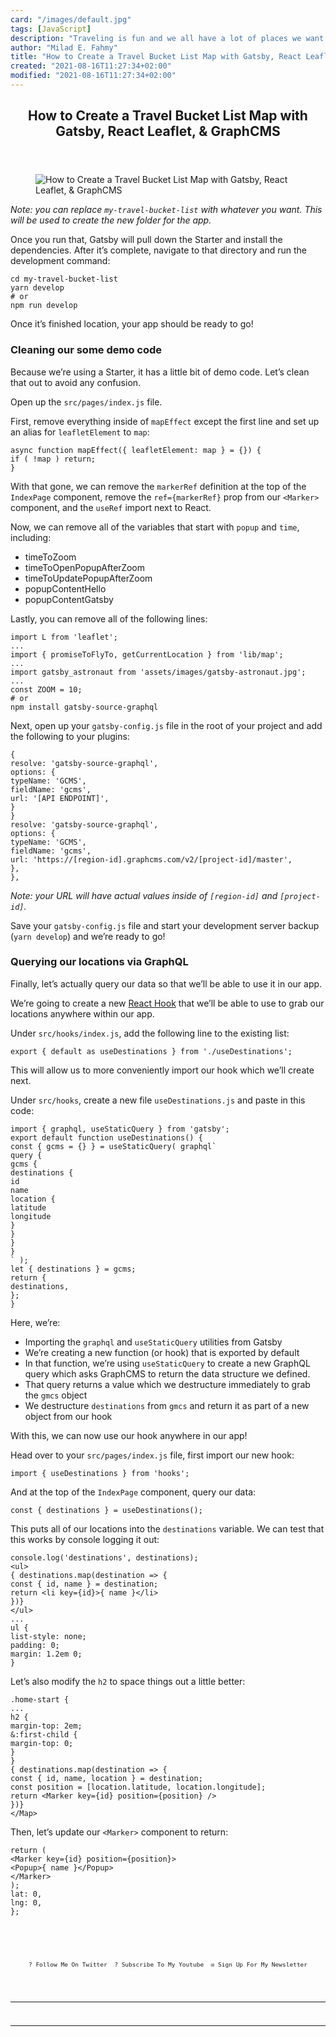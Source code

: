 ```yaml
---
card: "/images/default.jpg"
tags: [JavaScript]
description: "Traveling is fun and we all have a lot of places we want to v"
author: "Milad E. Fahmy"
title: "How to Create a Travel Bucket List Map with Gatsby, React Leaflet, & GraphCMS"
created: "2021-08-16T11:27:34+02:00"
modified: "2021-08-16T11:27:34+02:00"
---
```

<div class="site-wrapper">
<main id="site-main" class="site-main outer">
<div class="inner">
<article class="post-full post tag-javascript tag-graphcms tag-cms tag-headless-cms tag-mapping tag-maps tag-tech tag-tutorial tag-beginners-guide tag-travel tag-gatsby tag-gatsbyjs tag-leaflet tag-react-leaflet tag-technology ">
<header class="post-full-header">
<h1 class="post-full-title">How to Create a Travel Bucket List Map with Gatsby, React Leaflet, &amp; GraphCMS</h1>
</header>
<figure class="post-full-image">
<picture>
<source media="(max-width: 700px)" sizes="1px" srcset="data:image/gif;base64,R0lGODlhAQABAIAAAAAAAP///yH5BAEAAAAALAAAAAABAAEAAAIBRAA7 1w">
<source media="(min-width: 701px)" sizes="(max-width: 800px) 400px,
(max-width: 1170px) 700px,
1400px" srcset="/news/content/images/size/w300/2020/06/travel-bucket-list.jpg 300w,
/news/content/images/size/w600/2020/06/travel-bucket-list.jpg 600w,
/news/content/images/size/w1000/2020/06/travel-bucket-list.jpg 1000w,
/news/content/images/size/w2000/2020/06/travel-bucket-list.jpg 2000w">
<img onerror="this.style.display='none'" src="/news/content/images/size/w2000/2020/06/travel-bucket-list.jpg" alt="How to Create a Travel Bucket List Map with Gatsby, React Leaflet, &amp; GraphCMS">
</picture>
</figure>
<section class="post-full-content">
<div class="post-content">
</code></pre><p><em>Note: you can replace <code>my-travel-bucket-list</code> with whatever you want. This will be used to create the new folder for the app.</em></p><p>Once you run that, Gatsby will pull down the Starter and install the dependencies. After it’s complete, navigate to that directory and run the development command:</p><pre><code class="language-shell">cd my-travel-bucket-list
yarn develop
# or
npm run develop
</code></pre><p>Once it’s finished location, your app should be ready to go!</p><h3 id="cleaning-our-some-demo-code">Cleaning our some demo code</h3><p>Because we’re using a Starter, it has a little bit of demo code. Let’s clean that out to avoid any confusion.</p><p>Open up the <code>src/pages/index.js</code> file.</p><p>First, remove everything inside of <code>mapEffect</code> except the first line and set up an alias for <code>leafletElement</code> to <code>map</code>:</p><pre><code class="language-js">async function mapEffect({ leafletElement: map } = {}) {
if ( !map ) return;
}
</code></pre><p>With that gone, we can remove the <code>markerRef</code> definition at the top of the <code>IndexPage</code> component, remove the <code>ref={markerRef}</code> prop from our <code>&lt;Marker&gt;</code> component, and the <code>useRef</code> import next to React.</p><p>Now, we can remove all of the variables that start with <code>popup</code> and <code>time</code>, including:</p><ul><li>timeToZoom</li><li>timeToOpenPopupAfterZoom</li><li>timeToUpdatePopupAfterZoom</li><li>popupContentHello</li><li>popupContentGatsby</li></ul><p>Lastly, you can remove all of the following lines:</p><pre><code class="language-js">import L from 'leaflet';
...
import { promiseToFlyTo, getCurrentLocation } from 'lib/map';
...
import gatsby_astronaut from 'assets/images/gatsby-astronaut.jpg';
...
const ZOOM = 10;
# or
npm install gatsby-source-graphql
</code></pre><p>Next, open up your <code>gatsby-config.js</code> file in the root of your project and add the following to your plugins:</p><pre><code class="language-json">{
resolve: 'gatsby-source-graphql',
options: {
typeName: 'GCMS',
fieldName: 'gcms',
url: '[API ENDPOINT]',
}
}
resolve: 'gatsby-source-graphql',
options: {
typeName: 'GCMS',
fieldName: 'gcms',
url: 'https://[region-id].graphcms.com/v2/[project-id]/master',
},
},
</code></pre><p><em>Note: your URL will have actual values inside of <code>[region-id]</code> and <code>[project-id]</code>.</em></p><p>Save your <code>gatsby-config.js</code> file and start your development server backup (<code>yarn develop</code>) and we’re ready to go!</p><h3 id="querying-our-locations-via-graphql">Querying our locations via GraphQL</h3><p>Finally, let’s actually query our data so that we’ll be able to use it in our app.</p><p>We’re going to create a new <a href="https://reactjs.org/docs/hooks-reference.html">React Hook</a> that we’ll be able to use to grab our locations anywhere within our app.</p><p>Under <code>src/hooks/index.js</code>, add the following line to the existing list:</p><pre><code class="language-js">export { default as useDestinations } from './useDestinations';
</code></pre><p>This will allow us to more conveniently import our hook which we’ll create next.</p><p>Under <code>src/hooks</code>, create a new file <code>useDestinations.js</code> and paste in this code:</p><pre><code class="language-js">import { graphql, useStaticQuery } from 'gatsby';
export default function useDestinations() {
const { gcms = {} } = useStaticQuery( graphql`
query {
gcms {
destinations {
id
name
location {
latitude
longitude
}
}
}
}
` );
let { destinations } = gcms;
return {
destinations,
};
}
</code></pre><p>Here, we’re:</p><ul><li>Importing the <code>graphql</code> and <code>useStaticQuery</code> utilities from Gatsby</li><li>We’re creating a new function (or hook) that is exported by default</li><li>In that function, we’re using <code>useStaticQuery</code> to create a new GraphQL query which asks GraphCMS to return the data structure we defined.</li><li>That query returns a value which we destructure immediately to grab the <code>gmcs</code> object</li><li>We destructure <code>destinations</code> from <code>gmcs</code> and return it as part of a new object from our hook</li></ul><p>With this, we can now use our hook anywhere in our app!</p><p>Head over to your <code>src/pages/index.js</code> file, first import our new hook:</p><pre><code class="language-js">import { useDestinations } from 'hooks';
</code></pre><p>And at the top of the <code>IndexPage</code> component, query our data:</p><pre><code class="language-js">const { destinations } = useDestinations();
</code></pre><p>This puts all of our locations into the <code>destinations</code> variable. We can test that this works by console logging it out:</p><pre><code class="language-js">console.log('destinations', destinations);
&lt;ul&gt;
{ destinations.map(destination =&gt; {
const { id, name } = destination;
return &lt;li key={id}&gt;{ name }&lt;/li&gt;
})}
&lt;/ul&gt;
...
ul {
list-style: none;
padding: 0;
margin: 1.2em 0;
}
</code></pre><p>Let’s also modify the <code>h2</code> to space things out a little better:</p><pre><code class="language-scss">.home-start {
...
h2 {
margin-top: 2em;
&amp;:first-child {
margin-top: 0;
}
}
{ destinations.map(destination =&gt; {
const { id, name, location } = destination;
const position = [location.latitude, location.longitude];
return &lt;Marker key={id} position={position} /&gt;
})}
&lt;/Map&gt;
</code></pre><p>Then, let’s update our <code>&lt;Marker&gt;</code> component to return:</p><pre><code class="language-jsx">return (
&lt;Marker key={id} position={position}&gt;
&lt;Popup&gt;{ name }&lt;/Popup&gt;
&lt;/Marker&gt;
);
lat: 0,
lng: 0,
};
<p style="margin: 0;">
<a href="https://twitter.com/colbyfayock" style="display: block;">
</a>
</p>
<ul style="display:flex;justify-content:center;list-style:none;padding:0;margin: .5em 0 0;font-size: .8em;">
<li style="margin: 0 .6em;padding: 0;">
<a href="https://twitter.com/colbyfayock" style="text-decoration: none;">? Follow Me On Twitter</a>
</li>
<li style="margin: 0 .6em;padding: 0;">
<a href="https://youtube.com/colbyfayock" style="text-decoration: none;">?️ Subscribe To My Youtube</a>
</li>
<li style="margin: 0 .6em;padding: 0;">
<a href="https://www.colbyfayock.com/newsletter/" style="text-decoration: none;">✉️ Sign Up For My Newsletter</a>
</li>
</ul>
</div>
<hr>
<hr>
</section>
</article>
</div>
</main>
</div>
<!-- Google Tag Manager (noscript) -->
<!-- End Google Tag Manager (noscript) -->
